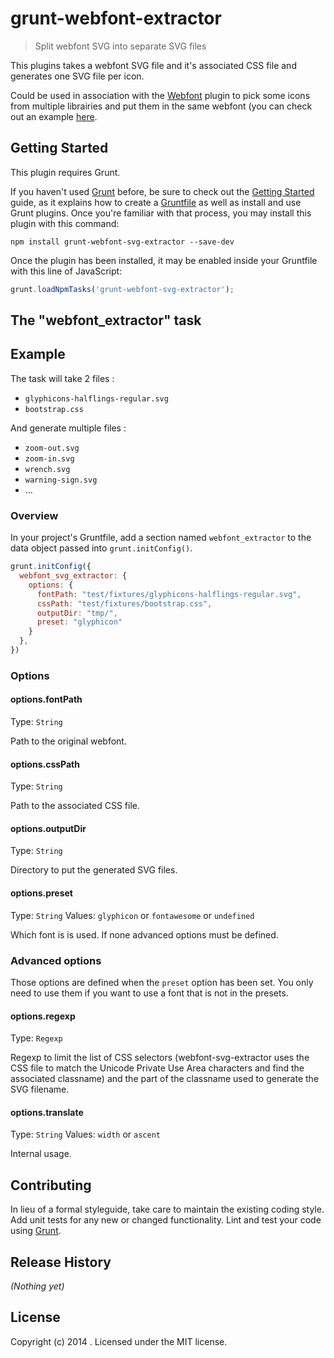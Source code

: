 # grunt-webfont-extractor

> Split webfont SVG into separate SVG files

This plugins takes a webfont SVG file and it's associated CSS file and generates one SVG file per icon.

Could be used in association with the [Webfont](https://www.npmjs.org/package/grunt-webfont) plugin to pick some icons from multiple librairies and put them in the same webfont (you can check out an example [here](https://github.com/agallou/grunt-webfont-svg-extractor/tree/master/example).

## Getting Started
This plugin requires Grunt.

If you haven't used [Grunt](http://gruntjs.com/) before, be sure to check out the [Getting Started](http://gruntjs.com/getting-started) guide, as it explains how to create a [Gruntfile](http://gruntjs.com/sample-gruntfile) as well as install and use Grunt plugins. Once you're familiar with that process, you may install this plugin with this command:

```shell
npm install grunt-webfont-svg-extractor --save-dev
```

Once the plugin has been installed, it may be enabled inside your Gruntfile with this line of JavaScript:

```js
grunt.loadNpmTasks('grunt-webfont-svg-extractor');
```

## The "webfont_extractor" task

## Example

The task will take 2 files : 

* `glyphicons-halflings-regular.svg`
* `bootstrap.css`

And generate multiple files :

* `zoom-out.svg`
* `zoom-in.svg`
* `wrench.svg`
* `warning-sign.svg`
* ...

### Overview
In your project's Gruntfile, add a section named `webfont_extractor` to the data object passed into `grunt.initConfig()`.

```js
grunt.initConfig({
  webfont_svg_extractor: {
    options: {
      fontPath: "test/fixtures/glyphicons-halflings-regular.svg",
      cssPath: "test/fixtures/bootstrap.css",
      outputDir: "tmp/",
      preset: "glyphicon"
    }
  },
})
```

### Options

#### options.fontPath
Type: `String`

Path to the original webfont.

#### options.cssPath
Type: `String`

Path to the associated CSS file.

#### options.outputDir
Type: `String`

Directory to put the generated SVG files.

#### options.preset
Type: `String`
Values: `glyphicon` or `fontawesome` or `undefined`

Which font is is used. If none advanced options must be defined.

### Advanced options

Those options are defined when the `preset` option has been set. You only need to use them if you want to use a font that is not in the presets.

#### options.regexp
Type: `Regexp`

Regexp to limit the list of CSS selectors (webfont-svg-extractor uses the CSS file to match the Unicode Private Use Area characters and find the associated classname) and the part of the classname used to generate the SVG filename.

#### options.translate
Type: `String`
Values: `width` or `ascent`

Internal usage.

## Contributing
In lieu of a formal styleguide, take care to maintain the existing coding style. Add unit tests for any new or changed functionality. Lint and test your code using [Grunt](http://gruntjs.com/).

## Release History
_(Nothing yet)_

## License
Copyright (c) 2014 . Licensed under the MIT license.

